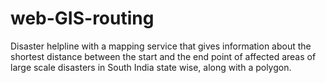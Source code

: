 # web-GIS-routing
Disaster helpline with a mapping service that gives information about the shortest distance between the start and the end point of affected areas of large scale disasters in South India state wise, along with a polygon.
